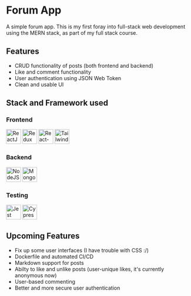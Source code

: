 # Forum App

A simple forum app. This is my first foray into full-stack web development using the MERN stack, as part of my full stack course.

## Features

- CRUD functionality of posts (both frontend and backend)
- Like and comment functionality
- User authentication using JSON Web Token
- Clean and usable UI

## Stack and Framework used

### Frontend

<img src="https://www.svgrepo.com/show/354259/react.svg"  width="40px" alt="ReactJS">  <img src="https://www.svgrepo.com/show/354274/redux.svg"  width="40px" alt="Redux">  <img src="https://www.svgrepo.com/show/354262/react-router.svg"  width="40px" alt="React-Router">  <img src="https://www.svgrepo.com/show/374118/tailwind.svg"  width="40px" alt="Tailwind CSS">



### Backend

<img src="https://www.svgrepo.com/show/354118/nodejs.svg" class="ml-2" width="40px" alt="NodeJS">  <img src="https://www.svgrepo.com/show/373845/mongo.svg" class="ml-2" width="40px" alt="MongoDB">


### Testing

<img src="https://cdn.freebiesupply.com/logos/large/2x/jest-logo-svg-vector.svg" class="ml-2" width="40px" alt="Jest">  <img src="https://miro.medium.com/max/364/0*JAWNOBEDxJLXxHUj.png" class="ml-2" width="40px" alt="Cypress">

## Upcoming Features

- Fix up some user interfaces (I have trouble with CSS :/)
- Dockerfile and automated CI/CD
- Markdown support for posts
- Abilty to like and unlike posts (user-unique likes, it's currently anonymous now)
- User-based commenting
- Better and more secure user authentication
